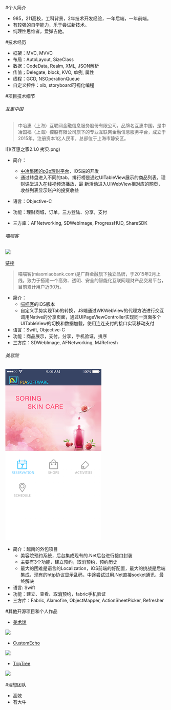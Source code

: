 #个人简介
*   985，211高校，工科背景，2年技术开发经验，一年后端，一年前端。
*   有较强的自学能力，乐于尝试新技术。
*   纯理性思维者，爱弹吉他。

#技术经历
*   框架：MVC, MVVC
*   布局：AutoLayout, SizeClass
*   数据：CodeData, Realm, XML, JSON解析
*   传值；Delegate, block, KVO, 单例, 属性
*	线程：GCD, NSOperationQueue
*	自定义控件：xib, storyboard可视化编程

#项目技术细节
######	  互惠中国

>中冶惠（上海）互联网金融信息服务股份有限公司，品牌名互惠中国，是中冶国福（上海）控股有限公司旗下的专业互联网金融信息服务平台，成立于2015年，注册资本1亿人民币，总部位于上海市静安区。

![](互惠之家2.1.0 拷贝.png)

*  简介：
	*  [中冶集团的p2p理财平台](http://www.huhuizg.com/)，iOS端的开发   
	*  通过转盘进入不同的tab，排行榜是通过UITableView展示的商品列表，理财课堂进入在线视频流播放，最		新活动进入UIWebView相对应的网页，收益列表显示账户的投资收益

*   语言：Objective-C
*   功能：理财商城，订单，三方登陆、分享，支付
*   三方库：AFNetworking, SDWebImage, ProgressHUD, ShareSDK
 

######		喵喵客
![](miaomiaoban.gif)

[链接](https://itunes.apple.com/cn/app/miao-miao-ke-tou-zi-li-cai/id977918033?mt=8)

>喵喵客(miaomiaobank.com)是广群金融旗下独立品牌，于2015年2月上线。致力于搭建一个高效、透明、安全的智能化互联网理财产品交易平台，目前累计用户近30万。

*	简介：
	* 	[喵喵客](http://www.miaomiaobank.com/)的iOS版本
	*	自定义手势实现Tab的转换，JS端通过WKWebView的代理方法进行交互调用Native的分享页面，通过UIPageViewController实现同一页面多个UITableView的切换和数据加载，使用连连支付的接口实现移动支付
*	语言：Swift, Objective-C
*	功能：商品展示，支付，分享，手机验证，排序
*	三方库：SDWebImage, AFNetworking, MJRefresh

######	  美容院
![](beautycare.png)

*	简介：越南的外包项目
	*	美容院预约系统，后台集成现有的.Net后台进行接口封装
	*	主要有3个功能，建立预约，取消预约，预约历史
	*	最大的困难是语言的Localization，iOS前端的好配置，最大的挑战是后端集成，现有的http协议显示乱码，中途尝试过用.Net直接socket通讯，最终解决
*   语言: Swift
*   功能：建立、查看、取消预约，fabric手机验证
*   三方库：Fabric, Alamofire, ObjectMapper, ActionSheetPicker, Refresher


#其他开源项目和个人作品
+ [美术馆](https://github.com/zxtcko/artMuseum)

![](https://github.com/zxtcko/artMuseum/blob/master/artmuseum.gif)

+ [CustomEcho](https://github.com/zxtcko/customEcho)

![](https://github.com/zxtcko/customEcho/blob/master/preview/customEchoDemo.gif)

+ [TripTree](http://www.chriscoder.me/ionic/TripTree/www/index.html)

![](triptreedemo.gif) 


#理想团队
+   高效
+   有大牛